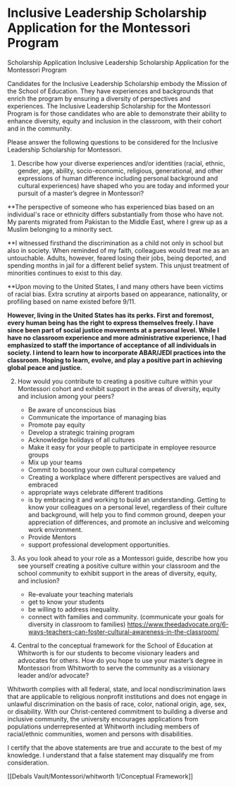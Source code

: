  # Inclusive Leadership Scholarship Application for the Montessori Program



Scholarship Application
Inclusive Leadership Scholarship Application for the Montessori Program

Candidates for the Inclusive Leadership Scholarship embody the Mission of the School of Education.  They have experiences and backgrounds that enrich the program by ensuring a diversity of perspectives and experiences. The Inclusive Leadership Scholarship for the Montessori Program is for those candidates who are able to demonstrate their ability to enhance diversity, equity and inclusion in the classroom, with their cohort and in the community.

Please answer the following questions to be considered for the Inclusive Leadership Scholarship for Montessori.
1. Describe how your diverse experiences and/or identities (racial, ethnic, gender, age, ability, socio-economic, religious, generational, and other expressions of human difference including personal background and cultural experiences) have shaped who you are today and informed your pursuit of a master’s degree in Montessori?

**The perspective of someone who has experienced bias based on an individual's race or ethnicity differs substantially from those who have not. My parents migrated from Pakistan to the Middle East, where I grew up as a Muslim belonging to a minority sect. 

**I witnessed firsthand the discrimination as a child not only in school but also in society. When reminded of my faith, colleagues would treat me as an untouchable. Adults, however, feared losing their jobs, being deported, and spending months in jail for a different belief system. This unjust treatment of minorities continues to exist to this day. 

**Upon moving to the United States, I and many others have been victims of racial bias. Extra scrutiny at airports based on appearance, nationality, or profiling based on name existed before 9/11. 

**However, living in the United States has its perks. First and foremost, every human being has the right to express themselves freely. I have since been part of social justice movements at a personal level. While I have no classroom experience and more administrative experience, I had emphasized to staff the importance of acceptance of all individuals in society. I intend to learn how to incorporate ABAR/JEDI practices into the classroom. Hoping to learn, evolve, and play a positive part in achieving global peace and justice.**



2. How would you contribute to creating a positive culture within your Montessori cohort and exhibit support in the areas of diversity, equity and inclusion among your peers?

	- Be aware of unconscious bias
	- Communicate the importance of managing bias
	- Promote pay equity
	- Develop a strategic training program
	- Acknowledge holidays of all cultures
	- Make it easy for your people to participate in employee resource groups
	- Mix up your teams
	- Commit to boosting your own cultural competency
	- Creating a workplace where different perspectives are valued and embraced
	- appropriate ways celebrate different traditions
	- is by embracing it and working to build an understanding. Getting to know your colleagues on a personal level, regardless of their culture and background, will help you to find common ground, deepen your appreciation of differences, and promote an inclusive and welcoming work environment.
	- Provide Mentors
	- support professional development opportunities.

3. As you look ahead to your role as a Montessori guide, describe how you see yourself creating a positive culture within your classroom and the school community to exhibit support in the areas of diversity, equity, and inclusion?
	
	- Re-evaluate your teaching materials 
	- get to know your students
	- be willing to address inequality.
	- connect with families and community. (communicate your goals for diversity in classroom to families)
https://www.theedadvocate.org/6-ways-teachers-can-foster-cultural-awareness-in-the-classroom/


4. Central to the conceptual framework for the School of Education at Whitworth is for our students to become visionary leaders and advocates for others. How do you hope to use your master’s degree in Montessori from Whitworth to serve the community as a visionary leader and/or advocate?



Whitworth complies with all federal, state, and local nondiscrimination laws that are applicable to religious nonprofit institutions and does not engage in unlawful discrimination on the basis of race, color, national origin, age, sex, or disability. With our Christ-centered commitment to building a diverse and inclusive community, the university encourages applications from populations underrepresented at Whitworth including members of racial/ethnic communities, women and persons with disabilities.

I certify that the above statements are true and accurate to the best of my knowledge. I understand that a false statement may disqualify me from consideration.



[[Debals Vault/Montessori/whitworth 1/Conceptual Framework]]